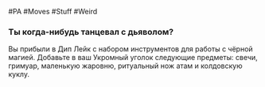 #PA #Moves #Stuff #Weird 
### Ты когда-нибудь танцевал с дьяволом?
Вы прибыли в Дип Лейк с набором инструментов для работы с чёрной магией. Добавьте в ваш Укромный уголок следующие предметы: свечи, гримуар, маленькую жаровню, ритуальный нож атам и колдовскую куклу.